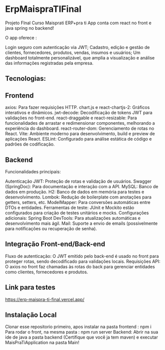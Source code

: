 # ErpMaispraTIFinal
Projeto FInal Curso Maisprati
ERP+pra ti
App conta com react no front e java spring no backend!

O app oferece :

Login seguro com autenticação via JWT;
Cadastro, edição e gestão de clientes, fornecedores, produtos, vendas, insumos e usuários;
Um dashboard totalmente personalizável, que amplia a visualização e análise das informações registradas pela empresa.

## Tecnologias: ##

## Frontend ##

axios: Para fazer requisições HTTP.
chart.js e react-chartjs-2: Gráficos interativos e dinâmicos.
jwt-decode: Decodificação de tokens JWT para validações no front-end.
react-draggable e react-resizable: Para funcionalidades de arrastar e redimensionar componentes, melhorando a experiência do dashboard.
react-router-dom: Gerenciamento de rotas no React.
Vite: Ambiente moderno para desenvolvimento, build e preview de aplicações React.
ESLint: Configurado para análise estática de código e padrões de codificação.

## Backend ##
Funcionalidades principais:

Autenticação JWT: Proteção de rotas e validação de usuários.
Swagger (SpringDoc): Para documentação e interação com a API.
MySQL: Banco de dados em produção.
H2: Banco de dados em memória para testes e desenvolvimento.
Lombok: Redução de boilerplate com anotações para getters, setters, etc.
ModelMapper: Para conversões automáticas entre DTOs e entidades.
Ferramentas de teste:
JUnit e Mockito estão configurados para criação de testes unitários e mocks.
Configurações adicionais:
Spring Boot DevTools: Para atualizações automáticas e desenvolvimento mais ágil.
Mail: Suporte a envio de emails (possivelmente para notificações ou recuperação de senha).

## Integração Front-end/Back-end ##
Fluxo de autenticação: O JWT emitido pelo back-end é usado no front para proteger rotas, sendo decodificado para validações locais.
Requisições API: O axios no front faz chamadas às rotas do back para gerenciar entidades como clientes, fornecedores e produtos.

## Link para testes ##

https://erp-maispra-ti-final.vercel.app/

## Instalação Local ##
Clonar esse repositorio primeiro, apos instalar na pasta frontend : npm i
Para rodar o front, na mesma pasta : npm run server
Backend: Abrir na sua ide de java a pasta backend (Certifique que você ja tem maven) e executar MaisPraTiApplication na pasta Main!



